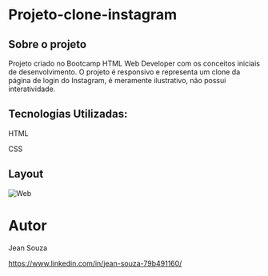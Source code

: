  # Projeto-clone-instagram

 ## Sobre o projeto

 Projeto criado no Bootcamp HTML Web Developer com os conceitos iniciais de desenvolvimento. O projeto é responsivo e representa um clone da página de login do Instagram, é meramente ilustrativo, não possui interatividade.
 ## Tecnologias Utilizadas:
 
 HTML
 
 CSS

 ## Layout

 ![Web](Projeto-clone-instagram/Img/projeto.png)

 # Autor

 Jean Souza

 https://www.linkedin.com/in/jean-souza-79b491160/
